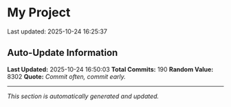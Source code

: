 # My Project


Last updated: 2025-10-24 16:25:37






























































































































































































## Auto-Update Information

**Last Updated:** 2025-10-24 16:50:03
**Total Commits:** 190
**Random Value:** 8302
**Quote:** _Commit often, commit early._

---
_This section is automatically generated and updated._
